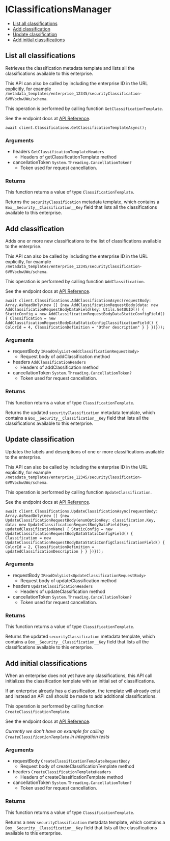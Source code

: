 # IClassificationsManager


- [List all classifications](#list-all-classifications)
- [Add classification](#add-classification)
- [Update classification](#update-classification)
- [Add initial classifications](#add-initial-classifications)

## List all classifications

Retrieves the classification metadata template and lists all the
classifications available to this enterprise.

This API can also be called by including the enterprise ID in the
URL explicitly, for example
`/metadata_templates/enterprise_12345/securityClassification-6VMVochwUWo/schema`.

This operation is performed by calling function `GetClassificationTemplate`.

See the endpoint docs at
[API Reference](https://developer.box.com/reference/get-metadata-templates-enterprise-securityClassification-6VMVochwUWo-schema/).

<!-- sample get_metadata_templates_enterprise_securityClassification-6VMVochwUWo_schema -->
```
await client.Classifications.GetClassificationTemplateAsync();
```

### Arguments

- headers `GetClassificationTemplateHeaders`
  - Headers of getClassificationTemplate method
- cancellationToken `System.Threading.CancellationToken?`
  - Token used for request cancellation.


### Returns

This function returns a value of type `ClassificationTemplate`.

Returns the `securityClassification` metadata template, which contains
a `Box__Security__Classification__Key` field that lists all the
classifications available to this enterprise.


## Add classification

Adds one or more new classifications to the list of classifications
available to the enterprise.

This API can also be called by including the enterprise ID in the
URL explicitly, for example
`/metadata_templates/enterprise_12345/securityClassification-6VMVochwUWo/schema`.

This operation is performed by calling function `AddClassification`.

See the endpoint docs at
[API Reference](https://developer.box.com/reference/put-metadata-templates-enterprise-securityClassification-6VMVochwUWo-schema--add/).

<!-- sample put_metadata_templates_enterprise_securityClassification-6VMVochwUWo_schema#add -->
```
await client.Classifications.AddClassificationAsync(requestBody: Array.AsReadOnly(new [] {new AddClassificationRequestBody(data: new AddClassificationRequestBodyDataField(key: Utils.GetUUID()) { StaticConfig = new AddClassificationRequestBodyDataStaticConfigField() { Classification = new AddClassificationRequestBodyDataStaticConfigClassificationField() { ColorId = 4, ClassificationDefinition = "Other description" } } })}));
```

### Arguments

- requestBody `IReadOnlyList<AddClassificationRequestBody>`
  - Request body of addClassification method
- headers `AddClassificationHeaders`
  - Headers of addClassification method
- cancellationToken `System.Threading.CancellationToken?`
  - Token used for request cancellation.


### Returns

This function returns a value of type `ClassificationTemplate`.

Returns the updated `securityClassification` metadata template, which
contains a `Box__Security__Classification__Key` field that lists all
the classifications available to this enterprise.


## Update classification

Updates the labels and descriptions of one or more classifications
available to the enterprise.

This API can also be called by including the enterprise ID in the
URL explicitly, for example
`/metadata_templates/enterprise_12345/securityClassification-6VMVochwUWo/schema`.

This operation is performed by calling function `UpdateClassification`.

See the endpoint docs at
[API Reference](https://developer.box.com/reference/put-metadata-templates-enterprise-securityClassification-6VMVochwUWo-schema--update/).

<!-- sample put_metadata_templates_enterprise_securityClassification-6VMVochwUWo_schema#update -->
```
await client.Classifications.UpdateClassificationAsync(requestBody: Array.AsReadOnly(new [] {new UpdateClassificationRequestBody(enumOptionKey: classification.Key, data: new UpdateClassificationRequestBodyDataField(key: updatedClassificationName) { StaticConfig = new UpdateClassificationRequestBodyDataStaticConfigField() { Classification = new UpdateClassificationRequestBodyDataStaticConfigClassificationField() { ColorId = 2, ClassificationDefinition = updatedClassificationDescription } } })}));
```

### Arguments

- requestBody `IReadOnlyList<UpdateClassificationRequestBody>`
  - Request body of updateClassification method
- headers `UpdateClassificationHeaders`
  - Headers of updateClassification method
- cancellationToken `System.Threading.CancellationToken?`
  - Token used for request cancellation.


### Returns

This function returns a value of type `ClassificationTemplate`.

Returns the updated `securityClassification` metadata template, which
contains a `Box__Security__Classification__Key` field that lists all
the classifications available to this enterprise.


## Add initial classifications

When an enterprise does not yet have any classifications, this API call
initializes the classification template with an initial set of
classifications.

If an enterprise already has a classification, the template will already
exist and instead an API call should be made to add additional
classifications.

This operation is performed by calling function `CreateClassificationTemplate`.

See the endpoint docs at
[API Reference](https://developer.box.com/reference/post-metadata-templates-schema--classifications/).

*Currently we don't have an example for calling `CreateClassificationTemplate` in integration tests*

### Arguments

- requestBody `CreateClassificationTemplateRequestBody`
  - Request body of createClassificationTemplate method
- headers `CreateClassificationTemplateHeaders`
  - Headers of createClassificationTemplate method
- cancellationToken `System.Threading.CancellationToken?`
  - Token used for request cancellation.


### Returns

This function returns a value of type `ClassificationTemplate`.

Returns a new `securityClassification` metadata template, which
contains a `Box__Security__Classification__Key` field that lists all
the classifications available to this enterprise.


